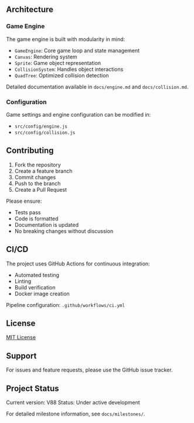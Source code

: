 ## Architecture

### Game Engine

The game engine is built with modularity in mind:
- `GameEngine`: Core game loop and state management
- `Canvas`: Rendering system
- `Sprite`: Game object representation
- `CollisionSystem`: Handles object interactions
- `QuadTree`: Optimized collision detection

Detailed documentation available in `docs/engine.md` and `docs/collision.md`.

### Configuration

Game settings and engine configuration can be modified in:
- `src/config/engine.js`
- `src/config/collision.js`

## Contributing

1. Fork the repository
2. Create a feature branch
3. Commit changes
4. Push to the branch
5. Create a Pull Request

Please ensure:
- Tests pass
- Code is formatted
- Documentation is updated
- No breaking changes without discussion

## CI/CD

The project uses GitHub Actions for continuous integration:
- Automated testing
- Linting
- Build verification
- Docker image creation

Pipeline configuration: `.github/workflows/ci.yml`

## License

[MIT License](LICENSE)

## Support

For issues and feature requests, please use the GitHub issue tracker.

## Project Status

Current version: V88
Status: Under active development

For detailed milestone information, see `docs/milestones/`.